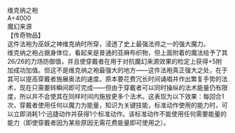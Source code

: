 <title>维克纳之袍</title>
<meta name="GENERATOR" content="WinCHM">
<meta http-equiv="Content-Type" content="text/html; charset=gb2312">
<br>维克纳之袍
<br>A+4000
<br>魔幻来源
<br>【传奇物品】
<br>这件法袍为巫妖之神维克纳时所穿，浸透了史上最强法师之一的强大魔力。
<br>维克纳之袍占据身体位，看起来是普通的亚麻布织物，但上面附着的魔法给予了其26/26的力场防御值，并且使穿戴者在用于对抗魔幻来源效果的检定上获得+5附加成功加值。但这不是维克纳之袍最强大的地方——这件法袍真正强大之处，在于其可以提高穿戴者施展奥法的速度。原本要花费冗长时间诵唱并作出繁复手势的法术，现在只需要转瞬间即可完成——但由于穿戴者可以同时操纵的法术能量仍有限度，所以并不会使其在同样时间内施放更多个法术。这表现为以下效果：每回合1次，穿戴者使用任何以魔力为能量，知识为关键技能，标准动作使用的能力时，可以立即消耗1个迅捷动作并获得1个标准动作。该标准动作不能使用任何需要能量的能力（即使穿戴者因为某些原因无需花费能量即可使用之）。
<br>